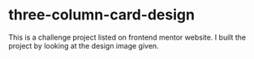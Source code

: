 # three-column-card-design
This is a challenge project listed on frontend mentor website. I built the project by looking at the design image given.
